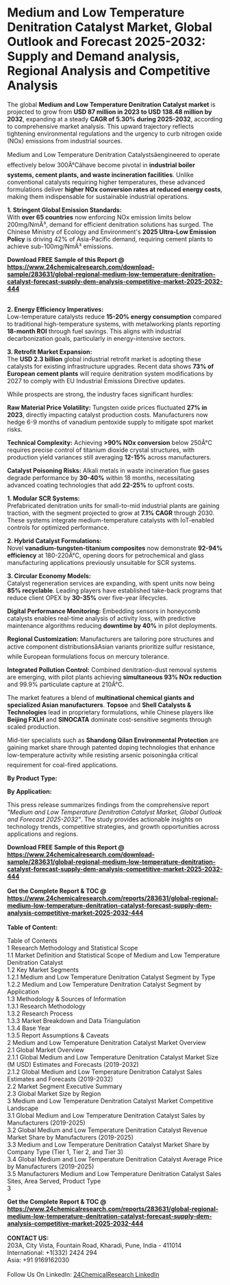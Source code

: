 <h1>Medium and Low Temperature Denitration Catalyst Market, Global Outlook and Forecast 2025-2032: Supply and Demand analysis, Regional Analysis and Competitive Analysis</h1><p>The global <strong>Medium and Low Temperature Denitration Catalyst market</strong> is projected to grow from <strong>USD 87 million in 2023 to USD 138.48 million by 2032</strong>, expanding at a steady <strong>CAGR of 5.30% during 2025-2032</strong>, according to comprehensive market analysis. This upward trajectory reflects tightening environmental regulations and the urgency to curb nitrogen oxide (NOx) emissions from industrial sources.</p><p>Medium and Low Temperature Denitration Catalystsâengineered to operate effectively below 300Â°Câhave become pivotal in <strong>industrial boiler systems, cement plants, and waste incineration facilities</strong>. Unlike conventional catalysts requiring higher temperatures, these advanced formulations deliver <strong>higher NOx conversion rates at reduced energy costs</strong>, making them indispensable for sustainable industrial operations.</p><p><strong>1. Stringent Global Emission Standards:</strong><br>
With <strong>over 65 countries</strong> now enforcing NOx emission limits below 200mg/NmÂ³, demand for efficient denitration solutions has surged. The Chinese Ministry of Ecology and Environment's <strong>2025 Ultra-Low Emission Policy</strong> is driving 42% of Asia-Pacific demand, requiring cement plants to achieve sub-100mg/NmÂ³ emissions.</p><div><b>Download FREE Sample of this Report @ 
            <a href="https://www.24chemicalresearch.com/download-sample/283631/global-regional-medium-low-temperature-denitration-catalyst-forecast-supply-dem-analysis-competitive-market-2025-2032-444">
            https://www.24chemicalresearch.com/download-sample/283631/global-regional-medium-low-temperature-denitration-catalyst-forecast-supply-dem-analysis-competitive-market-2025-2032-444</a></b></div><br><p><strong>2. Energy Efficiency Imperatives:</strong><br>
Low-temperature catalysts reduce <strong>15-20% energy consumption</strong> compared to traditional high-temperature systems, with metalworking plants reporting <strong>18-month ROI</strong> through fuel savings. This aligns with industrial decarbonization goals, particularly in energy-intensive sectors.</p><p><strong>3. Retrofit Market Expansion:</strong><br>
The <strong>USD 2.3 billion</strong> global industrial retrofit market is adopting these catalysts for existing infrastructure upgrades. Recent data shows <strong>73% of European cement plants</strong> will require denitration system modifications by 2027 to comply with EU Industrial Emissions Directive updates.</p><p>While prospects are strong, the industry faces significant hurdles:</p><p><strong>Raw Material Price Volatility:</strong> Tungsten oxide prices fluctuated <strong>27% in 2023</strong>, directly impacting catalyst production costs. Manufacturers now hedge 6-9 months of vanadium pentoxide supply to mitigate spot market risks.</p><p><strong>Technical Complexity:</strong> Achieving <strong>&gt;90% NOx conversion</strong> below 250Â°C requires precise control of titanium dioxide crystal structures, with production yield variances still averaging <strong>12-15%</strong> across manufacturers.</p><p><strong>Catalyst Poisoning Risks:</strong> Alkali metals in waste incineration flue gases degrade performance by <strong>30-40%</strong> within 18 months, necessitating advanced coating technologies that add <strong>22-25%</strong> to upfront costs.</p><p><strong>1. Modular SCR Systems:</strong><br>
Prefabricated denitration units for small-to-mid industrial plants are gaining traction, with the segment projected to grow at <strong>7.1% CAGR</strong> through 2030. These systems integrate medium-temperature catalysts with IoT-enabled controls for optimized performance.</p><p><strong>2. Hybrid Catalyst Formulations:</strong><br>
Novel <strong>vanadium-tungsten-titanium composites</strong> now demonstrate <strong>92-94% efficiency</strong> at 180-220Â°C, opening doors for petrochemical and glass manufacturing applications previously unsuitable for SCR systems.</p><p><strong>3. Circular Economy Models:</strong><br>
Catalyst regeneration services are expanding, with spent units now being <strong>85% recyclable</strong>. Leading players have established take-back programs that reduce client OPEX by <strong>30-35%</strong> over five-year lifecycles.</p><p><strong>Digital Performance Monitoring:</strong> Embedding sensors in honeycomb catalysts enables real-time analysis of activity loss, with predictive maintenance algorithms reducing <strong>downtime by 40%</strong> in pilot deployments.</p><p><strong>Regional Customization:</strong> Manufacturers are tailoring pore structures and active component distributionsâAsian variants prioritize sulfur resistance, while European formulations focus on mercury tolerance.</p><p><strong>Integrated Pollution Control:</strong> Combined denitration-dust removal systems are emerging, with pilot plants achieving <strong>simultaneous 93% NOx reduction</strong> and 99.9% particulate capture at 210Â°C.</p><p>The market features a blend of <strong>multinational chemical giants and specialized Asian manufacturers</strong>. <strong>Topsoe</strong> and <strong>Shell Catalysts &amp; Technologies</strong> lead in proprietary formulations, while Chinese players like <strong>Beijing FXLH</strong> and <strong>SINOCATA</strong> dominate cost-sensitive segments through scaled production.</p><p>Mid-tier specialists such as <strong>Shandong Qilan Environmental Protection</strong> are gaining market share through patented doping technologies that enhance low-temperature activity while resisting arsenic poisoningâa critical requirement for coal-fired applications.</p><p><strong>By Product Type:</strong></p><p><strong>By Application:</strong></p><p>This press release summarizes findings from the comprehensive report <em>"Medium and Low Temperature Denitration Catalyst Market, Global Outlook and Forecast 2025-2032"</em>. The study provides actionable insights on technology trends, competitive strategies, and growth opportunities across applications and regions.</p><div><b>Download FREE Sample of this Report @ 
            <a href="https://www.24chemicalresearch.com/download-sample/283631/global-regional-medium-low-temperature-denitration-catalyst-forecast-supply-dem-analysis-competitive-market-2025-2032-444">
            https://www.24chemicalresearch.com/download-sample/283631/global-regional-medium-low-temperature-denitration-catalyst-forecast-supply-dem-analysis-competitive-market-2025-2032-444</a></b></div><br><div><b>Get the Complete Report & TOC @ 
            <a href="https://www.24chemicalresearch.com/reports/283631/global-regional-medium-low-temperature-denitration-catalyst-forecast-supply-dem-analysis-competitive-market-2025-2032-444">
            https://www.24chemicalresearch.com/reports/283631/global-regional-medium-low-temperature-denitration-catalyst-forecast-supply-dem-analysis-competitive-market-2025-2032-444</a></b></div><br>
            <b>Table of Content:</b><p>Table of Contents<br />
1 Research Methodology and Statistical Scope<br />
1.1 Market Definition and Statistical Scope of Medium and Low Temperature Denitration Catalyst<br />
1.2 Key Market Segments<br />
1.2.1 Medium and Low Temperature Denitration Catalyst Segment by Type<br />
1.2.2 Medium and Low Temperature Denitration Catalyst Segment by Application<br />
1.3 Methodology & Sources of Information<br />
1.3.1 Research Methodology<br />
1.3.2 Research Process<br />
1.3.3 Market Breakdown and Data Triangulation<br />
1.3.4 Base Year<br />
1.3.5 Report Assumptions & Caveats<br />
2 Medium and Low Temperature Denitration Catalyst Market Overview<br />
2.1 Global Market Overview<br />
2.1.1 Global Medium and Low Temperature Denitration Catalyst Market Size (M USD) Estimates and Forecasts (2019-2032)<br />
2.1.2 Global Medium and Low Temperature Denitration Catalyst Sales Estimates and Forecasts (2019-2032)<br />
2.2 Market Segment Executive Summary<br />
2.3 Global Market Size by Region<br />
3 Medium and Low Temperature Denitration Catalyst Market Competitive Landscape<br />
3.1 Global Medium and Low Temperature Denitration Catalyst Sales by Manufacturers (2019-2025)<br />
3.2 Global Medium and Low Temperature Denitration Catalyst Revenue Market Share by Manufacturers (2019-2025)<br />
3.3 Medium and Low Temperature Denitration Catalyst Market Share by Company Type (Tier 1, Tier 2, and Tier 3)<br />
3.4 Global Medium and Low Temperature Denitration Catalyst Average Price by Manufacturers (2019-2025)<br />
3.5 Manufacturers Medium and Low Temperature Denitration Catalyst Sales Sites, Area Served, Product Type<br />
3</p><div><b>Get the Complete Report & TOC @ 
            <a href="https://www.24chemicalresearch.com/reports/283631/global-regional-medium-low-temperature-denitration-catalyst-forecast-supply-dem-analysis-competitive-market-2025-2032-444">
            https://www.24chemicalresearch.com/reports/283631/global-regional-medium-low-temperature-denitration-catalyst-forecast-supply-dem-analysis-competitive-market-2025-2032-444</a></b></div><br><b>CONTACT US:</b><br>
            203A, City Vista, Fountain Road, Kharadi, Pune, India - 411014<br>
            International: +1(332) 2424 294<br>
            Asia: +91 9169162030 <br><br>
            Follow Us On LinkedIn: <a href="https://www.linkedin.com/company/24chemicalresearch/">24ChemicalResearch LinkedIn</a>